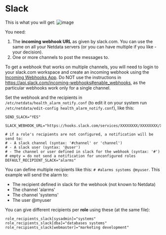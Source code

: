 <!--
title: "Slack"
sidebar_label: "Slack"
custom_edit_url: "https://github.com/netdata/netdata/edit/master/health/notifications/slack/README.md"
learn_status: "Published"
learn_topic_type: "Tasks"
learn_rel_path: "Integrations/Notify/Agent alert notifications"
learn_autogeneration_metadata: "{'part_of_cloud': False, 'part_of_agent': True}"
-->

# Slack

This is what you will get:
![image](https://cloud.githubusercontent.com/assets/2662304/18407116/bbd0fee6-7710-11e6-81cf-58c0defaee2b.png)

You need:

1.  The **incoming webhook URL** as given by slack.com. You can use the same on all your Netdata servers (or you can have multiple if you like - your decision).
2.  One or more channels to post the messages to.

To get a webhook that works on multiple channels, you will need to login to your slack.com workspace and create an incoming webhook using the [Incoming Webhooks App](https://slack.com/apps/A0F7XDUAZ-incoming-webhooks).
Do NOT use the instructions in <https://api.slack.com/incoming-webhooks#enable_webhooks>, as the particular webhooks work only for a single channel.

Set the webhook and the recipients in `/etc/netdata/health_alarm_notify.conf` (to edit it on your system run `/etc/netdata/edit-config health_alarm_notify.conf`), like this:

```
SEND_SLACK="YES"

SLACK_WEBHOOK_URL="https://hooks.slack.com/services/XXXXXXXX/XXXXXXXX/XXXXXXXXXXXXXXXXXXXXXXXXXXXXXXX"

# if a role's recipients are not configured, a notification will be send to:
# - A slack channel (syntax: '#channel' or 'channel')  
# - A slack user (syntax: '@user')
# - The channel or user defined in slack for the webhook (syntax: '#')
# empty = do not send a notification for unconfigured roles 
DEFAULT_RECIPIENT_SLACK="alarms"
```

You can define multiple recipients like this: `# #alarms systems @myuser`. 
This example will send the alarm to:

-   The recipient defined in slack for the webhook (not known to Netdata)
-   The channel 'alarms'
-   The channel 'systems'
-   The user @myuser

You can give different recipients per **role** using these (at the same file):

```
role_recipients_slack[sysadmin]="systems"
role_recipients_slack[dba]="databases systems"
role_recipients_slack[webmaster]="marketing development"
```


